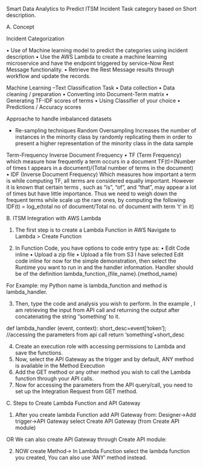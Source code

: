 Smart Data Analytics to Predict ITSM Incident Task category based on Short description. 

A.	Concept

Incident Categorization

•	Use of Machine learning model to predict the categories using incident description
•	Use the AWS Lambda to create a machine learning microservice and have the endpoint triggered by service-Now Rest Message functionality.
•	Retrieve the Rest Message results through workflow and update the records.



Machine Learning –Text Classification Task
•	Data collection
•	Data cleaning / preparation
•	Converting into Document-Term matrix
•	Generating TF-IDF scores of terms
•	Using Classifier of your choice
•	Predictions / Accuracy scores


Approache to handle imbalanced datasets
-	Re-sampling techniques
  Random Oversampling
Increases the number of instances in the minority class by randomly replicating them in order to present a higher representation of the minority class in the data sample



Term-Frequency Inverse Document Frequency
•	TF (Term Frequency)
which measure how frequently a term occurs in a document
TF(t)=(Number of times t appears in a document)/(Total number of terms in the document)
•	IDF (Inverse Document Frequency)
Which measures how important a term is while computing TF, all terms are considered equally important. However it is known that certain terms , such as “is”, “of”, and “that”, may appear a lot of times but have little importance. Thus we need to weigh down the frequent terms while scale up the rare ones, by computing the following
IDF(t) = log_e(total no of document/Total no. of document with term 't' in it)



B.	ITSM Integration with AWS Lambda
1.	The first step is to create a Lambda Function in AWS
Navigate to Lambda > Create Function

2.	In Function Code, you have options to code entry type as:
•	Edit Code inline
•	Upload a zip file
•	Upload a file from S3
I have selected Edit code inline for now for the simple demonstration, then select the Runtime you want to run in and the handler information.
Handler should be of the definition lambda_function_{file_name}.{method_name}

For Example: my Python name is lambda_function and method is lambda_handler.

3.	Then, type the code and analysis you wish to perform. In the example , I am retrieving  the input from API call and returning the output after concatenating the string ‘’something’ to it.

def lambda_handler (event, context):
short_desc=event[‘token’];  //accessing the parameters from api call
return ‘something’+short_desc

4.	Create an execution role with accessing permissions to Lambda and save the functions.
5.	Now, select the API Gateway as the trigger and by default, ANY method is available in the Method Execution
6.	Add the GET method or any other method you wish to call the Lambda function through your API calls.
7.	Now for accessing the parameters from the API query/call, you need to set up the Integration Request from GET method.




C.	Steps to Create Lambda Function and API Gateway

1.	After you create lambda Function add API Gateway from:
Designer->Add trigger->API Gateway select Create API Gateway (from Create API module)
 
OR
We can also create API Gateway through Create API module:

2. NOW create Method->
 In Lambda Function select the lambda function you created, You can also use ‘ANY’ method instead.
